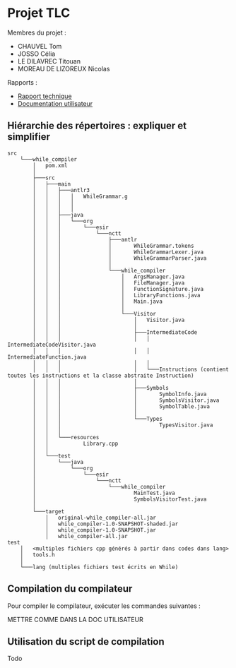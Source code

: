 # Projet TLC

Membres du projet :

- CHAUVEL Tom
- JOSSO Célia
- LE DILAVREC Titouan
- MOREAU DE LIZOREUX Nicolas

Rapports :

- [Rapport technique](documentation/rapport/rapport.pdf)
- [Documentation utilisateur](documentation/documentation_utilisateur/documentation-utilisateur.pdf)

## Hiérarchie des répertoires : expliquer et simplifier

```text
src
    └───while_compiler
        │   pom.xml
        │   
        ├───src
        │   ├───main
        │   │   ├───antlr3
        │   │   │   │   WhileGrammar.g
        │   │   │   │
        │   │   │   │
        │   │   ├───java
        │   │   │   └───org
        │   │   │       └───esir
        │   │   │           └───nctt
        │   │   │               ├───antlr
        │   │   │               │       WhileGrammar.tokens
        │   │   │               │       WhileGrammarLexer.java
        │   │   │               │       WhileGrammarParser.java
        │   │   │               │
        │   │   │               └───while_compiler
        │   │   │                   │   ArgsManager.java
        │   │   │                   │   FileManager.java
        │   │   │                   │   FunctionSignature.java
        │   │   │                   │   LibraryFunctions.java
        │   │   │                   │   Main.java
        │   │   │                   │
        │   │   │                   └───Visitor
        │   │   │                       │   Visitor.java
        │   │   │                       │
        │   │   │                       ├───IntermediateCode
        │   │   │                       │   │   IntermediateCodeVisitor.java
        │   │   │                       │   │   IntermediateFunction.java
        │   │   │                       │   │
        │   │   │                       │   └───Instructions (contient toutes les instructions et la classe abstraite Instruction)
        │   │   │                       │
        │   │   │                       ├───Symbols
        │   │   │                       │       SymbolInfo.java
        │   │   │                       │       SymbolsVisitor.java
        │   │   │                       │       SymbolTable.java
        │   │   │                       │
        │   │   │                       └───Types
        │   │   │                               TypesVisitor.java
        │   │   │
        │   │   └───resources
        │   │           Library.cpp
        │   │
        │   └───test
        │       └───java
        │           └───org
        │               └───esir
        │                   └───nctt
        │                       └───while_compiler
        │                               MainTest.java
        │                               SymbolsVisitorTest.java
        │
        └───target
            │   original-while_compiler-all.jar
            │   while_compiler-1.0-SNAPSHOT-shaded.jar
            │   while_compiler-1.0-SNAPSHOT.jar
            │   while_compiler-all.jar
test
    │   <multiples fichiers cpp générés à partir dans codes dans lang>
    │   tools.h
    │
    └───lang (multiples fichiers test écrits en While)

```

## Compilation du compilateur

Pour compiler le compilateur, exécuter les commandes suivantes :

METTRE COMME DANS LA DOC UTILISATEUR

## Utilisation du script de compilation

Todo